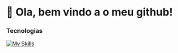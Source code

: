 # 👋 Ola, bem vindo a o meu github!

### Tecnologias
[![My Skills](https://skillicons.dev/icons?i=js,php,vscode,ts,npm,yarn,npm)](https://skillicons.dev)
